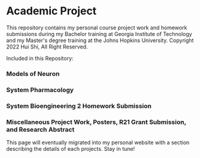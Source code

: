# Academic Project
This repository contains my personal course project work and homework submissions during my Bachelor training at Georgia Institute of Technology and my Master's degree training at the Johns Hopkins University. Copyright 2022 Hui Shi, All Right Reserved. 

Included in this Repository:
### Models of Neuron ###
### System Pharmacology ###
### System Bioengineering 2 Homework Submission ###
### Miscellaneous Project Work, Posters, R21 Grant Submission, and Research Abstract ###

This page will eventually migrated into my personal website with a section describing the details of each projects. Stay in tune!
